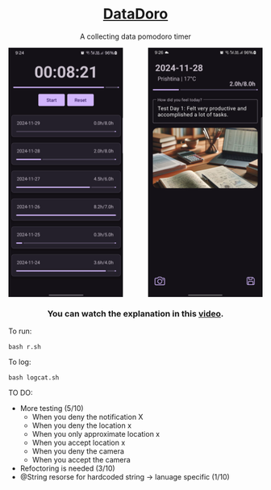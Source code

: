 <div align="center">

# [DataDoro](https://github.com/KlevisImeri/DataDoro)
A collecting data pomodoro timer

<div style="display: flex; justify-content: space-between;">
    <img src="Images/Main.png" alt="Main Activity" style="width: 45%;"/>
    <img src="Images/Day.png" alt="Day Activity" style="width: 45%;"/>
</div>

### You can watch the explanation in this [video](https://youtu.be/yJ25sk2I6bI).
</div>




To run:
```
bash r.sh
```

To log:
```
bash logcat.sh
```

TO DO:
- More testing (5/10)   
  - When you deny the notification X
  - When you deny the location x
  - When you only approximate location x
  - When you accept location x
  - When you deny the camera 
  - When you accept the camera
- Refoctoring is needed (3/10)
- @String resorse for hardcoded string -> lanuage specific (1/10)

